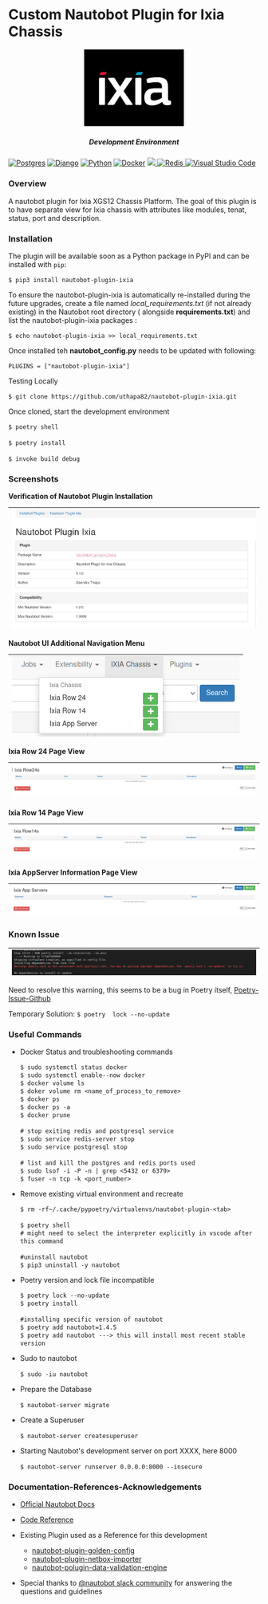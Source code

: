 # Custom Nautobot Plugin for Ixia Chassis 

<p align="center">
    <img src ="images/ixia_logo.png" width='200'>
</p>
<h5 align='center'>Development Environment</h5>

<p align='center'>

<a href="https://www.postgresql.org/" target="_blank">![Postgres](https://img.shields.io/badge/postgres-%23316192.svg?style=for-the-badge&logo=postgresql&logoColor=white)</a> <a href="https://www.djangoproject.com/" target="_blank">![Django](https://img.shields.io/badge/django-%23092E20.svg?style=for-the-badge&logo=django&logoColor=white)</a> <a href="https://www.python.org" target="_blank">![Python](https://img.shields.io/badge/python-3670A0?style=for-the-badge&logo=python&logoColor=ffdd54)</a> <a href="https://docs.docker.com/get-docker/" target="_blank">![Docker](https://img.shields.io/badge/docker-%230db7ed.svg?style=for-the-badge&logo=docker&logoColor=white)</a> <a href="https://python-poetry.org/" target="_blank"><img src="https://img.shields.io/badge/packaging-poetry-cyan.svg" height="28"/> </a> <a href="https://redis.io/" target="_blank">![Redis](https://img.shields.io/badge/redis-%23DD0031.svg?style=for-the-badge&logo=redis&logoColor=white) <a href="https://code.visualstudio.com/" target="_blank">![Visual Studio Code](https://img.shields.io/badge/Visual%20Studio%20Code-0078d7.svg?style=for-the-badge&logo=visual-studio-code&logoColor=white)</a>

</p>

### Overview
A nautobot plugin for Ixia XGS12 Chassis Platform. The goal of this plugin is to have separate view for Ixia chassis with attributes like modules, tenat, status, port and description.

### Installation
The plugin will be available soon as a Python package in PyPI and can be installed with `pip`:

	$ pip3 install nautobot-plugin-ixia

	
To ensure the nautobot-plugin-ixia is automatically re-installed during the future upgrades, create a file named *local_requirements.txt* (if not already existing) in the Nautobot root directory ( alongside **requirements.txt**) and list the nautobot-plugin-ixia packages :

	$ echo nautobot-plugin-ixia >> local_requirements.txt

Once installed teh **nautobot_config.py** needs to be updated with following:

	PLUGINS = ["nautobot-plugin-ixia"]

Testing Locally 

	$ git clone https://github.com/uthapa82/nautobot-plugin-ixia.git

Once cloned, start the development environment 
	
	
	$ poetry shell

	$ poetry install 

	$ invoke build debug
	
### Screenshots
**Verification of Nautobot Plugin Installation**

| ![plugin-install](images/installed-plugin.png) |
|-|

**Nautobot UI Additional Navigation Menu**


| ![UI-view](images/additional-nav.png) |
|-|

**Ixia Row 24 Page View** 

| ![row24Page](images/row24view.png) |
|-|

**Ixia Row 14 Page View**

| ![row14Page](images/row14view.png) |
|-|

**Ixia AppServer Information Page View**

| ![appserver](images/appserverview.png) |
|-|

### Known Issue

| ![known-issue](images/known-issue.png) |
|-|

Need to resolve this warning, this seems to be a bug in Poetry itself, [Poetry-Issue-Github](https://github.com/python-poetry/poetry/issues/7211)

Temporary Solution: 
	`$ poetry  lock --no-update`


### Useful Commands 
* Docker Status and troubleshooting commands
	```properties
	$ sudo systemctl status docker
	$ sudo systemctl enable--now docker
	$ docker volume ls
	$ doker volume rm <name_of_process_to_remove>
	$ docker ps
	$ docker ps -a 
	$ docker prune 

	# stop exiting redis and postgresql service 
	$ sudo service redis-server stop
	$ sudo service postgresql stop

	# list and kill the postgres and redis ports used 
	$ sudo lsof -i -P -n | grep <5432 or 6379>
	$ fuser -n tcp -k <port_number>
	
	```

* Remove existing virtual environment and recreate 

	```properties
	$ rm -rf~/.cache/pypoetry/virtualenvs/nautobot-plugin-<tab>

	$ poetry shell 
	# might need to select the interpreter explicitly in vscode after this command 

	#uninstall nautobot
	$ pip3 uninstall -y nautobot

* Poetry version and lock file incompatible 
	
	```properties 
	$ poetry lock --no-update
	$ poetry install 
	
	#installing specific version of nautobot 
	$ poetry add nautobot=1.4.5
	$ poetry add nautobot ---> this will install most recent stable version 

	```
* Sudo to nautobot

	`$ sudo -iu nautobot`

* Prepare the Database 

	`$ nautobot-server migrate `	
	
* Create a Superuser 

	`$ nautobot-server createsuperuser`
	
* Starting Nautobot's development server on port XXXX, here 8000

	`$ nautobot-server runserver 0.0.0.0:8000 --insecure`

### Documentation-References-Acknowledgements
* [Official Nautobot Docs](https://docs.nautobot.com/)
* [Code Reference](https://docs.nautobot.com/projects/core/en/stable/plugins/development/#extending-object-detail-views)
* Existing Plugin used as a Reference for this development
	* [nautobot-plugin-golden-config](https://github.com/nautobot/nautobot-plugin-golden-config)
	* [nautobot-plugin-netbox-importer](https://github.com/nautobot/nautobot-plugin-netbox-importer)
	* [nautobot-polugin-data-validation-engine](https://github.com/nautobot/nautobot-plugin-data-validation-engine)

* Special thanks to [@nautobot slack community](http://slack.networktocode.com/) for answering the questions and guidelines
